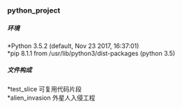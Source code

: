 ### python_project

##### 环境
*Python 3.5.2 (default, Nov 23 2017, 16:37:01)  
*pip 8.1.1 from /usr/lib/python3/dist-packages (python 3.5)


##### 文件构成
*test_slice 可复用代码片段  
*alien_invasion 外星人入侵工程
